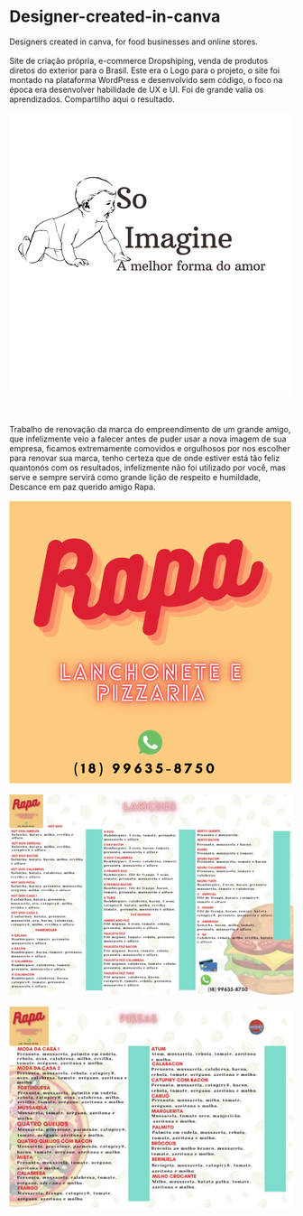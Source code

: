 # Designer-created-in-canva
 Designers created in canva, for food businesses and online stores.
 <br></br>
 Site de criação própria, e-commerce Dropshiping, venda de produtos diretos do exterior para o Brasil. Este era o Logo para o projeto, o site foi montado na plataforma WordPress e desenvolvido sem código, o foco na época era desenvolver habilidade de UX e UI. Foi de grande valia os aprendizados. Compartilho aqui o resultado. 
 <br></br>
 <img src= "https://github.com/TaTTA-23/Designer-created-in-canva/blob/main/So%20Imagine.png" >

<br></br>
Trabalho de renovação da marca do empreendimento de um grande amigo, que infelizmente veio a falecer antes de puder usar a nova imagem de sua empresa, ficamos extremamente comovidos e orgulhosos por nos escolher para renovar sua marca, tenho certeza que de onde estiver está tão feliz quantonós com os resultados, infelizmente não foi utilizado por você, mas serve e sempre servirá como grande lição de respeito e humildade, Descance em paz querido amigo Rapa.
 <br></br>
<img src="https://github.com/TaTTA-23/Designer-created-in-canva/blob/main/rapalogo.png">
 <br></br>
<img src="https://github.com/TaTTA-23/Designer-created-in-canva/blob/main/lanches-rapa%20(1).jpg">
 <br></br>
<img src="https://github.com/TaTTA-23/Designer-created-in-canva/blob/main/rapa%20pizza-2.jpg">
 <br></br>

